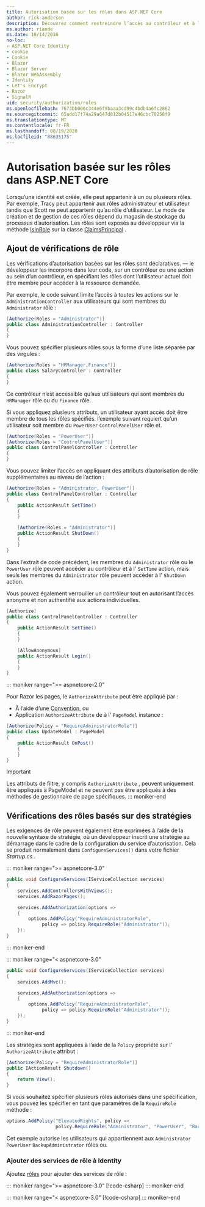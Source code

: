 ```yaml
---
title: Autorisation basée sur les rôles dans ASP.NET Core
author: rick-anderson
description: Découvrez comment restreindre l’accès au contrôleur et à l’action ASP.NET Core en passant des rôles à l’attribut Authorize.
ms.author: riande
ms.date: 10/14/2016
no-loc:
- ASP.NET Core Identity
- cookie
- Cookie
- Blazor
- Blazor Server
- Blazor WebAssembly
- Identity
- Let's Encrypt
- Razor
- SignalR
uid: security/authorization/roles
ms.openlocfilehash: 7673bb006c344e6f9baaa3cd99c4bdb4a6fc2862
ms.sourcegitcommit: 65add17f74a29a647d812b04517e46cbc78258f9
ms.translationtype: MT
ms.contentlocale: fr-FR
ms.lasthandoff: 08/19/2020
ms.locfileid: "88635175"
---
```

# <a name="role-based-authorization-in-aspnet-core"></a>Autorisation basée sur les rôles dans ASP.NET Core

<a name="security-authorization-role-based"></a>

Lorsqu’une identité est créée, elle peut appartenir à un ou plusieurs rôles. Par exemple, Tracy peut appartenir aux rôles administrateur et utilisateur tandis que Scott ne peut appartenir qu’au rôle d’utilisateur. Le mode de création et de gestion de ces rôles dépend du magasin de stockage du processus d’autorisation. Les rôles sont exposés au développeur via la méthode [IsInRole](/dotnet/api/system.security.principal.genericprincipal.isinrole) sur la classe [ClaimsPrincipal](/dotnet/api/system.security.claims.claimsprincipal) .

## <a name="adding-role-checks"></a>Ajout de vérifications de rôle

Les vérifications d’autorisation basées sur les rôles sont déclaratives. &mdash; le développeur les incorpore dans leur code, sur un contrôleur ou une action au sein d’un contrôleur, en spécifiant les rôles dont l’utilisateur actuel doit être membre pour accéder à la ressource demandée.

Par exemple, le code suivant limite l’accès à toutes les actions sur le `AdministrationController` aux utilisateurs qui sont membres du `Administrator` rôle :

```csharp
[Authorize(Roles = "Administrator")]
public class AdministrationController : Controller
{
}
```

Vous pouvez spécifier plusieurs rôles sous la forme d’une liste séparée par des virgules :

```csharp
[Authorize(Roles = "HRManager,Finance")]
public class SalaryController : Controller
{
}
```

Ce contrôleur n’est accessible qu’aux utilisateurs qui sont membres du `HRManager` rôle ou du `Finance` rôle.

Si vous appliquez plusieurs attributs, un utilisateur ayant accès doit être membre de tous les rôles spécifiés. l’exemple suivant requiert qu’un utilisateur soit membre du `PowerUser` `ControlPanelUser` rôle et.

```csharp
[Authorize(Roles = "PowerUser")]
[Authorize(Roles = "ControlPanelUser")]
public class ControlPanelController : Controller
{
}
```

Vous pouvez limiter l’accès en appliquant des attributs d’autorisation de rôle supplémentaires au niveau de l’action :

```csharp
[Authorize(Roles = "Administrator, PowerUser")]
public class ControlPanelController : Controller
{
    public ActionResult SetTime()
    {
    }

    [Authorize(Roles = "Administrator")]
    public ActionResult ShutDown()
    {
    }
}
```

Dans l’extrait de code précédent, les membres du `Administrator` rôle ou le `PowerUser` rôle peuvent accéder au contrôleur et à l' `SetTime` action, mais seuls les membres du `Administrator` rôle peuvent accéder à l' `ShutDown` action.

Vous pouvez également verrouiller un contrôleur tout en autorisant l’accès anonyme et non authentifié aux actions individuelles.

```csharp
[Authorize]
public class ControlPanelController : Controller
{
    public ActionResult SetTime()
    {
    }

    [AllowAnonymous]
    public ActionResult Login()
    {
    }
}
```

::: moniker range=">= aspnetcore-2.0"

Pour Razor les pages, le `AuthorizeAttribute` peut être appliqué par :

* À l’aide d’une [Convention](xref:razor-pages/razor-pages-conventions#page-model-action-conventions), ou
* Application `AuthorizeAttribute` de à l' `PageModel` instance :

```csharp
[Authorize(Policy = "RequireAdministratorRole")]
public class UpdateModel : PageModel
{
    public ActionResult OnPost()
    {
    }
}
```

> [!IMPORTANT]
> Les attributs de filtre, y compris `AuthorizeAttribute` , peuvent uniquement être appliqués à PageModel et ne peuvent pas être appliqués à des méthodes de gestionnaire de page spécifiques.
::: moniker-end

<a name="security-authorization-role-policy"></a>

## <a name="policy-based-role-checks"></a>Vérifications des rôles basés sur des stratégies

Les exigences de rôle peuvent également être exprimées à l’aide de la nouvelle syntaxe de stratégie, où un développeur inscrit une stratégie au démarrage dans le cadre de la configuration du service d’autorisation. Cela se produit normalement dans `ConfigureServices()` dans votre fichier *Startup.cs* .

::: moniker range=">= aspnetcore-3.0"
```csharp
public void ConfigureServices(IServiceCollection services)
{
    services.AddControllersWithViews();
    services.AddRazorPages();

    services.AddAuthorization(options =>
    {
        options.AddPolicy("RequireAdministratorRole",
             policy => policy.RequireRole("Administrator"));
    });
}
```
::: moniker-end

::: moniker range="< aspnetcore-3.0"
```csharp
public void ConfigureServices(IServiceCollection services)
{
    services.AddMvc();

    services.AddAuthorization(options =>
    {
        options.AddPolicy("RequireAdministratorRole",
             policy => policy.RequireRole("Administrator"));
    });
}
```
::: moniker-end

Les stratégies sont appliquées à l’aide de la `Policy` propriété sur l' `AuthorizeAttribute` attribut :

```csharp
[Authorize(Policy = "RequireAdministratorRole")]
public IActionResult Shutdown()
{
    return View();
}
```

Si vous souhaitez spécifier plusieurs rôles autorisés dans une spécification, vous pouvez les spécifier en tant que paramètres de la `RequireRole` méthode :

```csharp
options.AddPolicy("ElevatedRights", policy =>
                  policy.RequireRole("Administrator", "PowerUser", "BackupAdministrator"));
```

Cet exemple autorise les utilisateurs qui appartiennent aux `Administrator` `PowerUser` `BackupAdministrator` rôles ou.

### <a name="add-role-services-to-no-locidentity"></a>Ajouter des services de rôle à Identity

Ajoutez [rôles](/dotnet/api/microsoft.aspnetcore.identity.identitybuilder.addroles#Microsoft_AspNetCore_Identity_IdentityBuilder_AddRoles__1) pour ajouter des services de rôle :

::: moniker range=">= aspnetcore-3.0"
[!code-csharp[](roles/samples/3_0/Startup.cs?name=snippet&highlight=7)]
::: moniker-end

::: moniker range="< aspnetcore-3.0"
[!code-csharp[](roles/samples/2_2/Startup.cs?name=snippet&highlight=7)]
::: moniker-end

